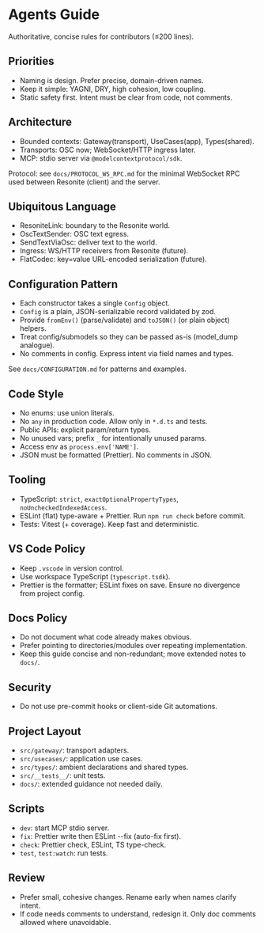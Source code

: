 # Agents Guide

Authoritative, concise rules for contributors (≤200 lines).

## Priorities

- Naming is design. Prefer precise, domain-driven names.
- Keep it simple: YAGNI, DRY, high cohesion, low coupling.
- Static safety first. Intent must be clear from code, not comments.

## Architecture

- Bounded contexts: Gateway(transport), UseCases(app), Types(shared).
- Transports: OSC now; WebSocket/HTTP ingress later.
- MCP: stdio server via `@modelcontextprotocol/sdk`.

Protocol: see `docs/PROTOCOL_WS_RPC.md` for the minimal WebSocket RPC used between Resonite (client) and the server.

## Ubiquitous Language

- ResoniteLink: boundary to the Resonite world.
- OscTextSender: OSC text egress.
- SendTextViaOsc: deliver text to the world.
- Ingress: WS/HTTP receivers from Resonite (future).
- FlatCodec: key=value URL-encoded serialization (future).

## Configuration Pattern

- Each constructor takes a single `Config` object.
- `Config` is a plain, JSON-serializable record validated by zod.
- Provide `fromEnv()` (parse/validate) and `toJSON()` (or plain object) helpers.
- Treat config/submodels so they can be passed as-is (model_dump analogue).
- No comments in config. Express intent via field names and types.

See `docs/CONFIGURATION.md` for patterns and examples.

## Code Style

- No enums: use union literals.
- No `any` in production code. Allow only in `*.d.ts` and tests.
- Public APIs: explicit param/return types.
- No unused vars; prefix `_` for intentionally unused params.
- Access env as `process.env['NAME']`.
- JSON must be formatted (Prettier). No comments in JSON.

## Tooling

- TypeScript: `strict`, `exactOptionalPropertyTypes`, `noUncheckedIndexedAccess`.
- ESLint (flat) type-aware + Prettier. Run `npm run check` before commit.
- Tests: Vitest (+ coverage). Keep fast and deterministic.

## VS Code Policy

- Keep `.vscode` in version control.
- Use workspace TypeScript (`typescript.tsdk`).
- Prettier is the formatter; ESLint fixes on save. Ensure no divergence from project config.

## Docs Policy

- Do not document what code already makes obvious.
- Prefer pointing to directories/modules over repeating implementation.
- Keep this guide concise and non-redundant; move extended notes to `docs/`.

## Security

- Do not use pre-commit hooks or client-side Git automations.

## Project Layout

- `src/gateway/`: transport adapters.
- `src/usecases/`: application use cases.
- `src/types/`: ambient declarations and shared types.
- `src/__tests__/`: unit tests.
- `docs/`: extended guidance not needed daily.

## Scripts

- `dev`: start MCP stdio server.
- `fix`: Prettier write then ESLint --fix (auto-fix first).
- `check`: Prettier check, ESLint, TS type-check.
- `test`, `test:watch`: run tests.

## Review

- Prefer small, cohesive changes. Rename early when names clarify intent.
- If code needs comments to understand, redesign it. Only doc comments allowed where unavoidable.
